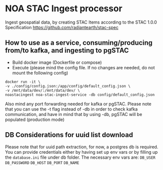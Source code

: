 # NOA STAC Ingest processor

Ingest geospatial data, by creating STAC Items according to the STAC 1.0.0 Specification
https://github.com/radiantearth/stac-spec

## How to use as a service, consuming/producing from/to kafka, and ingesting to pgSTAC
- Build docker image (Dockerfile or compose)  
- Execute (please mind the config file. If no changes are needed, do not mount the following config)
```
docker run -it \
-v ./config/config.json:/app/config/default_config.json \
-v /mnt/data/dev/:/mnt/data/dev/ \
noastacingest noa-stac-ingest-service -db config/default_config.json
```

Also mind any port forwarding needed for kafka or pgSTAC.
Please note that you can use the -t flag instead of -db in order to check kafka communication,
and have in mind that by using -db, pgSTAC will be populated (production mode)

## DB Considerations for uuid list download

Please note that for uuid path extraction, for now, a postgres db is required.
You can provide credentials either by having set up env vars or by filling up the `database.ini` file under db folder.
The necessary env vars are:
`DB_USER`
`DB_PASSWORD`
`DB_HOST`
`DB_PORT`
`DB_NAME`